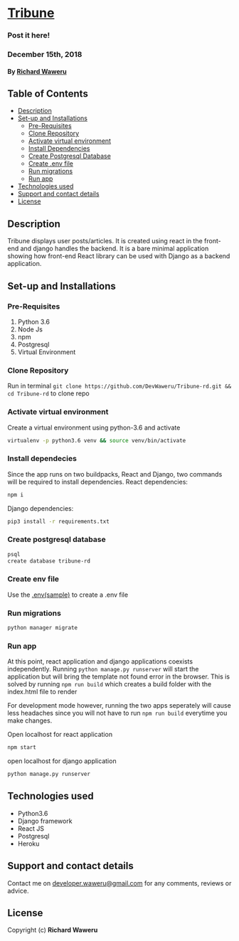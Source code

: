 # [Tribune](https://djreact-tribune.herokuapp.com)
### Post it here!
### December 15th, 2018
#### By **[Richard Waweru](https://github.com/devwaweru)**

## Table of Contents

- [Description](#description)
- [Set-up and Installations](#set-up-and-installations)
  - [Pre-Requisites](#pre-requisites)
  - [Clone Repository](#clone-repository)
  - [Activate virtual environment](#activate-virtual-environment)
  - [Install Dependencies](#install-dependencies)
  - [Create Postgresql Database](#create-postgresql-database)
  - [Create .env file](#create-env-file)
  - [Run migrations](#run-migrations)
  - [Run app](#run-app)
- [Technologies used](#technologies-used)
- [Support and contact details](#support-and-contact-details)
- [License](#license)

## Description

Tribune displays user posts/articles. It is created using react in the front-end and django handles the backend.
It is a bare minimal application showing how front-end React library can be used with Django as a backend application.

## Set-up and Installations
### Pre-Requisites
1. Python 3.6
2. Node Js 
3. npm
4. Postgresql
5. Virtual Environment

### Clone Repository
Run in terminal `git clone https://github.com/DevWaweru/Tribune-rd.git && cd Tribune-rd` to clone repo

### Activate virtual environment
Create a virtual environment using python-3.6 and activate
```bash
virtualenv -p python3.6 venv && source venv/bin/activate
```

### Install dependecies
Since the app runs on two buildpacks, React and Django, two commands will be required to install dependencies.
React dependencies:
```bash
npm i
```
Django dependencies:
```bash
pip3 install -r requirements.txt
```

### Create postgresql database
```bash
psql
create database tribune-rd
```

### Create env file
Use the [.env(sample)](https://github.com/DevWaweru/Tribune-rd/blob/master/.env(sample)) to create a .env file

### Run migrations
```bash
python manager migrate
```
### Run app
At this point, react application and django applications coexists independently. Running `python manage.py runserver` will start the application but will bring the template not found error in the browser. This is solved by running `npm run build` which creates a build folder with the index.html file to render

For development mode however, running the two apps seperately will cause less headaches since you will not have to run `npm run build` everytime you make changes.

Open localhost for react application
```bash
npm start
```

open localhost for django application
```bash
python manage.py runserver
```

## Technologies used
- Python3.6
- Django framework
- React JS
- Postgresql
- Heroku

## Support and contact details
Contact me on developer.waweru@gmail.com for any comments, reviews or advice.

## License
Copyright (c) **Richard Waweru**